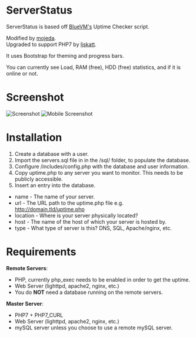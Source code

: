 ServerStatus
============

ServerStatus is based off [BlueVM's](http://bluevm.com/) Uptime Checker script.

Modified by [mojeda](https://github.com/mojeda/ServerStatus).<br>
Upgraded to support PHP7 by [ljskatt](https://github.com/ljskatt).

It uses Bootstrap for theming and progress bars.

You can currently see Load, RAM (free), HDD (free) statistics, and if it is online or not.

Screenshot
============
![Screenshot](https://cdn.mchost.no/github-q26fyh/serverstatus1.png)
![Mobile Screenshot](https://cdn.mchost.no/github-q26fyh/serverstatus2.png)

Installation
============

1. Create a database with a user.
2. Import the servers.sql file in in the /sql/ folder, to populate the database.
3. Configure /includes/config.php with the database and user information.
4. Copy uptime.php to any server you want to monitor. This needs to be publicly accessible.
5. Insert an entry into the database.
  * name - The name of your server.
  * url - The URL path to the uptime.php file e.g. http://domain.tld/uptime.php
  * location - Where is your server physically located?
  * host - The name of the host of which your server is hosted by.
  * type - What type of server is this? DNS, SQL, Apache/nginx, etc.

Requirements
============

**Remote Servers**:
* PHP, currently php_exec needs to be enabled in order to get the uptime.
* Web Server (lighttpd, apache2, nginx, etc.)
* You do **NOT** need a database running on the remote servers.

**Master Server**:
* PHP7 + PHP7_CURL
* Web Server (lighttpd, apache2, nginx, etc.)
* mySQL server unless you choose to use a remote mySQL server.
